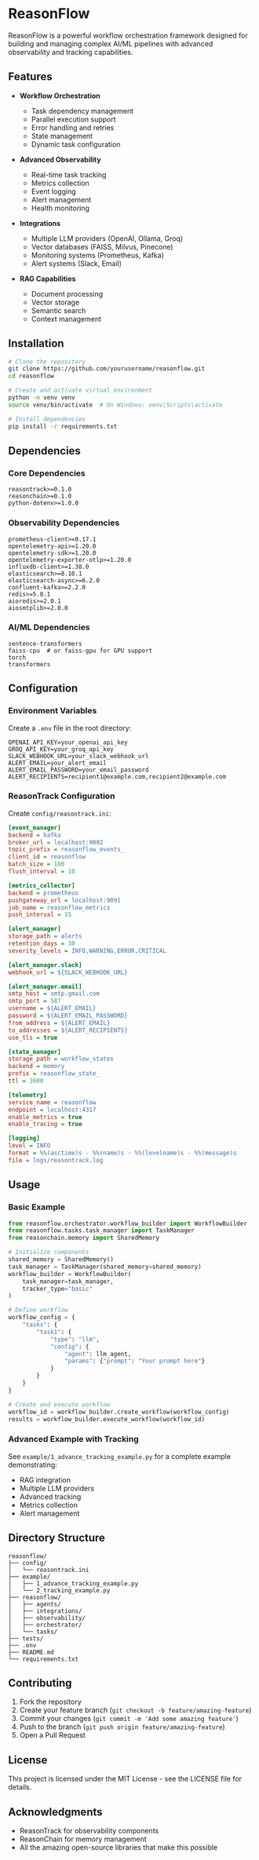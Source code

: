 # ReasonFlow

ReasonFlow is a powerful workflow orchestration framework designed for building and managing complex AI/ML pipelines with advanced observability and tracking capabilities.

## Features

- **Workflow Orchestration**
  - Task dependency management
  - Parallel execution support
  - Error handling and retries
  - State management
  - Dynamic task configuration

- **Advanced Observability**
  - Real-time task tracking
  - Metrics collection
  - Event logging
  - Alert management
  - Health monitoring

- **Integrations**
  - Multiple LLM providers (OpenAI, Ollama, Groq)
  - Vector databases (FAISS, Milvus, Pinecone)
  - Monitoring systems (Prometheus, Kafka)
  - Alert systems (Slack, Email)

- **RAG Capabilities**
  - Document processing
  - Vector storage
  - Semantic search
  - Context management

## Installation

```bash
# Clone the repository
git clone https://github.com/yourusername/reasonflow.git
cd reasonflow

# Create and activate virtual environment
python -m venv venv
source venv/bin/activate  # On Windows: venv\Scripts\activate

# Install dependencies
pip install -r requirements.txt
```

## Dependencies

### Core Dependencies
```
reasontrack>=0.1.0
reasonchain>=0.1.0
python-dotenv>=1.0.0
```

### Observability Dependencies
```
prometheus-client>=0.17.1
opentelemetry-api>=1.20.0
opentelemetry-sdk>=1.20.0
opentelemetry-exporter-otlp>=1.20.0
influxdb-client>=1.38.0
elasticsearch>=8.10.1
elasticsearch-async>=6.2.0
confluent-kafka>=2.2.0
redis>=5.0.1
aioredis>=2.0.1
aiosmtplib>=2.0.0
```

### AI/ML Dependencies
```
sentence-transformers
faiss-cpu  # or faiss-gpu for GPU support
torch
transformers
```

## Configuration

### Environment Variables
Create a `.env` file in the root directory:
```env
OPENAI_API_KEY=your_openai_api_key
GROQ_API_KEY=your_groq_api_key
SLACK_WEBHOOK_URL=your_slack_webhook_url
ALERT_EMAIL=your_alert_email
ALERT_EMAIL_PASSWORD=your_email_password
ALERT_RECIPIENTS=recipient1@example.com,recipient2@example.com
```

### ReasonTrack Configuration
Create `config/reasontrack.ini`:
```ini
[event_manager]
backend = kafka
broker_url = localhost:9092
topic_prefix = reasonflow_events_
client_id = reasonflow
batch_size = 100
flush_interval = 10

[metrics_collector]
backend = prometheus
pushgateway_url = localhost:9091
job_name = reasonflow_metrics
push_interval = 15

[alert_manager]
storage_path = alerts
retention_days = 30
severity_levels = INFO,WARNING,ERROR,CRITICAL

[alert_manager.slack]
webhook_url = ${SLACK_WEBHOOK_URL}

[alert_manager.email]
smtp_host = smtp.gmail.com
smtp_port = 587
username = ${ALERT_EMAIL}
password = ${ALERT_EMAIL_PASSWORD}
from_address = ${ALERT_EMAIL}
to_addresses = ${ALERT_RECIPIENTS}
use_tls = true

[state_manager]
storage_path = workflow_states
backend = memory
prefix = reasonflow_state_
ttl = 3600

[telemetry]
service_name = reasonflow
endpoint = localhost:4317
enable_metrics = true
enable_tracing = true

[logging]
level = INFO
format = %%(asctime)s - %%(name)s - %%(levelname)s - %%(message)s
file = logs/reasontrack.log
```

## Usage

### Basic Example
```python
from reasonflow.orchestrator.workflow_builder import WorkflowBuilder
from reasonflow.tasks.task_manager import TaskManager
from reasonchain.memory import SharedMemory

# Initialize components
shared_memory = SharedMemory()
task_manager = TaskManager(shared_memory=shared_memory)
workflow_builder = WorkflowBuilder(
    task_manager=task_manager,
    tracker_type="basic"
)

# Define workflow
workflow_config = {
    "tasks": {
        "task1": {
            "type": "llm",
            "config": {
                "agent": llm_agent,
                "params": {"prompt": "Your prompt here"}
            }
        }
    }
}

# Create and execute workflow
workflow_id = workflow_builder.create_workflow(workflow_config)
results = workflow_builder.execute_workflow(workflow_id)
```

### Advanced Example with Tracking
See `example/1_advance_tracking_example.py` for a complete example demonstrating:
- RAG integration
- Multiple LLM providers
- Advanced tracking
- Metrics collection
- Alert management

## Directory Structure
```
reasonflow/
├── config/
│   └── reasontrack.ini
├── example/
│   ├── 1_advance_tracking_example.py
│   └── 2_tracking_example.py
├── reasonflow/
│   ├── agents/
│   ├── integrations/
│   ├── observability/
│   ├── orchestrator/
│   └── tasks/
├── tests/
├── .env
├── README.md
└── requirements.txt
```

## Contributing

1. Fork the repository
2. Create your feature branch (`git checkout -b feature/amazing-feature`)
3. Commit your changes (`git commit -m 'Add some amazing feature'`)
4. Push to the branch (`git push origin feature/amazing-feature`)
5. Open a Pull Request

## License

This project is licensed under the MIT License - see the LICENSE file for details.

## Acknowledgments

- ReasonTrack for observability components
- ReasonChain for memory management
- All the amazing open-source libraries that make this possible